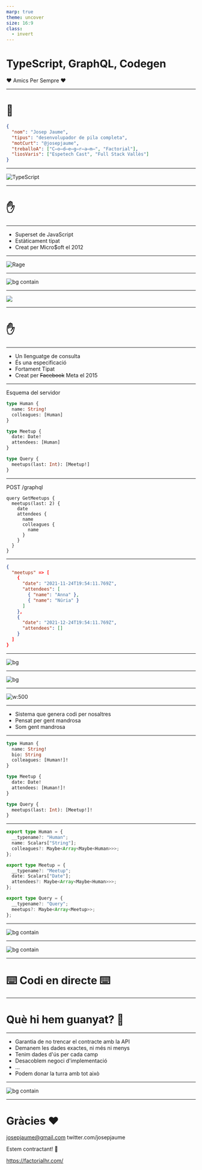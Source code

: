 ```yaml
---
marp: true
theme: uncover
size: 16:9
class:
  - invert
---
```


# TypeScript, GraphQL, Codegen

:heart: Amics Per Sempre :heart:

---

# :adult:

```json
{
  "nom": "Josep Jaume",
  "tipus": "desenvolupador de pila completa",
  "motCurt": "@josepjaume",
  "treballoA": ["C̶o̶d̶e̶g̶r̶a̶m̶", "Factorial"],
  "liosVaris": ["Espetech Cast", "Full Stack Vallès"]
}
```

---

![TypeScript](ts.svg)

---

# :hand:

---

- Superset de JavaScript
- Estàticament tipat
- Creat per Micro$oft el 2012

---

<!-- class: default -->

![Rage](./computer-typing.gif)

---

<!-- class: invert -->

![bg contain](date-madness.gif)

---

![](graphql.png)

---

# :hand:

---

- Un llenguatge de consulta
- És una especificació
- Fortament Tipat
- Creat per ~~Facebook~~ Meta el 2015

---

Esquema del servidor

```graphql
type Human {
  name: String!
  colleagues: [Human]
}

type Meetup {
  date: Date!
  attendees: [Human]
}

type Query {
  meetups(last: Int): [Meetup!]
}
```

---

POST /graphql

```grapqhl
query GetMeetups {
  meetups(last: 2) {
    date
    attendees {
      name
      colleagues {
        name
      }
    }
  }
}
```

---

```json
{
  "meetups" => [
    {
      "date": "2021-11-24T19:54:11.769Z",
      "attendees": [
        { "name": "Anna" },
        { "name": "Núria" }
      ]
    },
    {
      "date": "2021-12-24T19:54:11.769Z",
      "attendees": []
    }
  ]
}
```

---

![bg](ping-pong.gif)

---

![bg](golf-dog.gif)

---

<!-- class: default -->

![w:500](graphql-codegen.png)

---

<!-- class: invert -->

- Sistema que genera codi per nosaltres
- Pensat per gent mandrosa
- Som gent mandrosa

---

```graphql
type Human {
  name: String!
  bio: String
  colleagues: [Human!]!
}

type Meetup {
  date: Date!
  attendees: [Human!]!
}

type Query {
  meetups(last: Int): [Meetup!]!
}
```

---

```typescript
export type Human = {
  __typename?: "Human";
  name: Scalars["String"];
  colleagues?: Maybe<Array<Maybe<Human>>>;
};

export type Meetup = {
  __typename?: "Meetup";
  date: Scalars["Date"];
  attendees?: Maybe<Array<Maybe<Human>>>;
};

export type Query = {
  __typename?: "Query";
  meetups?: Maybe<Array<Meetup>>;
};
```

---

![bg contain](typescript-demo.gif)

---

![bg contain](lazy.gif)

---

# :keyboard: Codi en directe :keyboard:

---

# Què hi hem guanyat? :thinking:

---

- Garantia de no trencar el contracte amb la API
- Demanem les dades exactes, ni més ni menys
- Tenim dades d'ús per cada camp
- Desacoblem negoci d'implementació
- ...
- Podem donar la turra amb tot això

---

![bg contain](yes.gif)

---

# Gràcies :heart:

josepjaume@gmail.com
twitter.com/josepjaume

Estem contractant! 👀

https://factorialhr.com/
